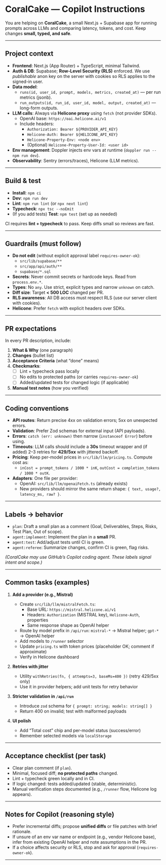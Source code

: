 # CoralCake — Copilot Instructions

You are helping on **CoralCake**, a small Next.js + Supabase app for running prompts across LLMs and comparing latency, tokens, and cost. Keep changes **small, typed, and safe**.

---

## Project context

- **Frontend**: Next.js (App Router) + TypeScript, minimal Tailwind.
- **Auth & DB**: Supabase; **Row-Level Security (RLS)** enforced. We use *publishable* anon key on the server with cookies so RLS applies to the signed-in user.
- **Data model**:
  - `runs(id, user_id, prompt, models, metrics, created_at)` — per run metrics (jsonb).
  - `run_outputs(id, run_id, user_id, model, output, created_at)` — long-form outputs.
- **LLM calls**: Always via **Helicone proxy** using `fetch` (not provider SDKs).
  - OpenAI base: `https://oai.helicone.ai/v1`
  - Include headers:
    - `Authorization: Bearer ${PROVIDER_API_KEY}`
    - `Helicone-Auth: Bearer ${HELICONE_API_KEY}`
    - `Helicone-Property-Env: <node env>`
    - (Optional) `Helicone-Property-User-Id: <user id>`
- **Env management**: Doppler injects env vars at runtime (`doppler run -- npm run dev`).
- **Observability**: Sentry (errors/traces), Helicone (LLM metrics).

---

## Build & test

- **Install**: `npm ci`
- **Dev**: `npm run dev`
- **Lint**: `npm run lint` (or `npx next lint`)
- **Typecheck**: `npx tsc --noEmit`
- (If you add tests) **Test**: `npm test` (set up as needed)

CI requires **lint + typecheck** to pass. Keep diffs small so reviews are fast.

---

## Guardrails (must follow)

- **Do not edit** (without explicit approval label `requires-owner-ok`):
  - `src/lib/supabase/**`
  - `src/app/api/auth/**`
  - `supabase/*.sql`
- **Secrets**: Never commit secrets or hardcode keys. Read from `process.env.*`.
- **Types**: No `any`. Use strict, explicit types and narrow `unknown` on catch.
- **Diff size**: Target **< 500 LOC** changed per PR.
- **RLS awareness**: All DB access must respect RLS (use our server client with cookies).
- **Helicone**: Prefer `fetch` with explicit headers over SDKs.

---

## PR expectations

In every PR description, include:

1) **What & Why** (one paragraph)
2) **Changes** (bullet list)
3) **Acceptance Criteria** (what “done” means)
4) **Checkmarks**:
   - [ ] Lint + typecheck pass locally
   - [ ] No edits to protected paths (or carries `requires-owner-ok`)
   - [ ] Added/updated tests for changed logic (if applicable)
5) **Manual test notes** (how you verified)

---

## Coding conventions

- **API routes**: Return precise 4xx on validation errors; 5xx on unexpected errors.
- **Validation**: Prefer Zod schemas for external input (API payloads).
- **Errors**: `catch (err: unknown)` then narrow (`instanceof Error`) before using.
- **Timeouts**: LLM calls should include a **30s** timeout wrapper and (if added) 2–3 retries for **429/5xx** with jittered backoff.
- **Pricing**: Keep per-model prices in `src/lib/llm/pricing.ts`. Compute cost as:
  - `inCost = prompt_tokens / 1000 * inK`, `outCost = completion_tokens / 1000 * outK`.
- **Adapters**: One file per provider:
  - OpenAI: `src/lib/llm/openaiFetch.ts` (already exists)
  - New providers should mirror the same return shape: `{ text, usage?, latency_ms, raw? }`.

---

## Labels → behavior

- `plan`: Draft a small plan as a comment (Goal, Deliverables, Steps, Risks, Test Plan, Out of scope).
- `agent:implement`: Implement the plan in a **small** PR.
- `agent:test`: Add/adjust tests until CI is green.
- `agent:referee`: Summarize changes, confirm CI is green, flag risks.

*(CoralCake may use GitHub’s Copilot coding agent. These labels signal intent and scope.)*

---

## Common tasks (examples)

1) **Add a provider (e.g., Mistral)**
   - Create `src/lib/llm/mistralFetch.ts`:
     - Base URL: `https://mistral.helicone.ai/v1`
     - Headers: `Authorization` (MISTRAL key), `Helicone-Auth`, properties
     - Same response shape as OpenAI helper
   - Route by model prefix in `/api/run`: `mistral-*` → Mistral helper; `gpt-*` → OpenAI helper
   - Add models to `/runner` selector
   - Update `pricing.ts` with token prices (placeholder OK; comment if approximate)
   - Verify in Helicone dashboard

2) **Retries with jitter**
   - Utility `withRetries(fn, { attempts=3, baseMs=400 })` (retry 429/5xx only)
   - Use it in provider helpers; add unit tests for retry behavior

3) **Stricter validation in `/api/run`**
   - Introduce `zod` schema for `{ prompt: string; models: string[] }`
   - Return 400 on invalid; test with malformed payloads

4) **UI polish**
   - Add “Total cost” chip and per-model status (success/error)
   - Remember selected models via `localStorage`

---

## Acceptance checklist (per task)

- Clear plan comment (if `plan`).
- Minimal, focused diff; **no protected paths** changed.
- Lint + typecheck green locally and in CI.
- If logic changed: tests added/updated (stable, deterministic).
- Manual verification steps documented (e.g., `/runner` flow, Helicone log appears).

---

## Notes for Copilot (reasoning style)

- Prefer incremental diffs; propose **unified diffs** or file patches with brief rationale.
- If unsure of an env var name or endpoint (e.g., vendor Helicone base), infer from existing OpenAI helper and note assumptions in the PR.
- If a choice affects security or RLS, stop and ask for approval (`requires-owner-ok`).

---
